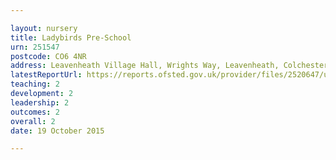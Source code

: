 ```yaml
---

layout: nursery
title: Ladybirds Pre-School
urn: 251547
postcode: CO6 4NR
address: Leavenheath Village Hall, Wrights Way, Leavenheath, Colchester, Essex, CO6 4NR
latestReportUrl: https://reports.ofsted.gov.uk/provider/files/2520647/urn/251547.pdf
teaching: 2
development: 2
leadership: 2
outcomes: 2
overall: 2
date: 19 October 2015

---
```

